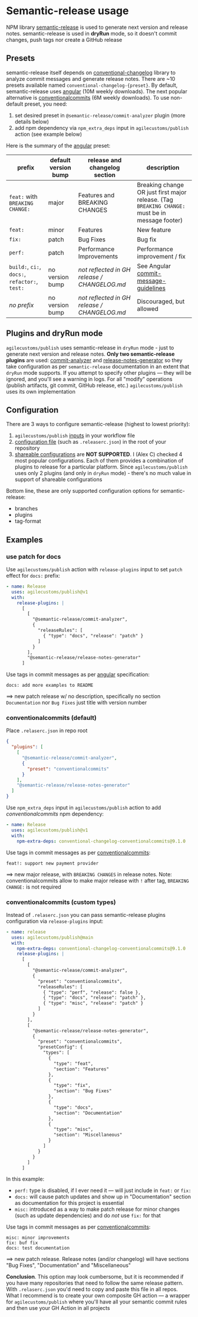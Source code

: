 # Semantic-release usage

NPM library [semantic-release](https://github.com/semantic-release/semantic-release) is used to generate next version and release notes.
semantic-release is used in **dryRun** mode, so it doesn't commit changes, push tags nor create a GitHub release

## Presets

semantic-release itself depends on [conventional-changelog](https://github.com/conventional-changelog/conventional-changelog) library
to analyze commit messages and generate release notes. There are ~10 presets available named `conventional-changelog-{preset}`.
By default, semantic-release uses [angular](https://www.npmjs.com/package/conventional-changelog-angular) (10M weekly downloads).
The next popular alternative is [conventionalcommits](https://www.npmjs.com/package/conventional-changelog-conventionalcommits) (6M weekly downloads).
To use non-default preset, you need:
1) set desired preset in `@semantic-release/commit-analyzer` plugin (more details below)
2) add npm dependency via `npm_extra_deps` input in `agilecustoms/publish` action (see example below)

Here is the summary of the [angular](https://github.com/angular/angular/blob/main/contributing-docs/commit-message-guidelines.md) preset:

| prefix                                         | default version bump | release and changelog section                | description                                                                                                                               |
|------------------------------------------------|----------------------|----------------------------------------------|-------------------------------------------------------------------------------------------------------------------------------------------|
| `feat:` with `BREAKING CHANGE:`                | major                | Features  and  BREAKING CHANGES              | Breaking change OR just first major release. (Tag `BREAKING CHANGE:` must be in message footer)                                           |
| `feat:`                                        | minor                | Features                                     | New feature                                                                                                                               |
| `fix:`                                         | patch                | Bug Fixes                                    | Bug fix                                                                                                                                   |
| `perf:`                                        | patch                | Performance Improvements                     | Performance improvement / fix                                                                                                             |
| `build:`, `ci:`, `docs:`, `refactor:`, `test:` | no version bump      | _not reflected in GH release / CHANGELOG.md_ | See Angular [commit-message-guidelines](https://github.com/angular/angular/blob/main/contributing-docs/commit-message-guidelines.md#type) |
| _no prefix_                                    | no version bump      | _not reflected in GH release / CHANGELOG.md_ | Discouraged, but allowed                                                                                                                  |

## Plugins and dryRun mode

`agilecustoms/publish` uses semantic-release in `dryRun` mode - just to generate next version and release notes.
**Only two semantic-release plugins** are used:
[commit-analyzer](https://github.com/semantic-release/commit-analyzer) and [release-notes-generator](https://github.com/semantic-release/release-notes-generator)
so they take configuration as per `semantic-release` documentation in an extent that `dryRun` mode supports.
If you attempt to specify other plugins — they will be ignored, and you'll see a warning in logs.
For all "modify" operations (publish artifacts, git commit, GitHub release, etc.) `agilecustoms/publish` uses its own implementation

## Configuration

There are 3 ways to configure semantic-release (highest to lowest priority):
1. `agilecustoms/publish` [inputs](../README.md#inputs) in your workflow file
2. [configuration file](https://semantic-release.gitbook.io/semantic-release/usage/configuration#configuration-file) (such as `.releaserc.json`) in the root of your repository
3. [shareable configurations](https://semantic-release.gitbook.io/semantic-release/extending/shareable-configurations-list)
are **NOT SUPPORTED**. I (Alex C) checked 4 most popular configurations. Each of them provides a combination of plugins to release for a particular platform.
Since `agilecustoms/publish` uses only 2 plugins (and only in `dryRun` mode) - there's no much value in support of shareable configurations

Bottom line, these are only supported configuration options for semantic-release:
- branches
- plugins
- tag-format

## Examples

### use patch for docs

Use `agilecustoms/publish` action with `release-plugins` input to set `patch` effect for `docs:` prefix:
```yaml
- name: Release
  uses: agilecustoms/publish@v1
  with:
    release-plugins: |
      [
        [
          "@semantic-release/commit-analyzer",
          {
            "releaseRules": [
              { "type": "docs", "release": "patch" }
            ]
          }
        ],
        "@semantic-release/release-notes-generator"
      ]
```

Use tags in commit messages as per [angular](https://www.npmjs.com/package/conventional-changelog-angular) specification:
```text
docs: add more examples to README
```

==> new patch release w/ no description, specifically no section `Documentation` nor `Bug Fixes` just title with version number


### conventionalcommits (default)

Place `.relaserc.json` in repo root
```json
{
  "plugins": [
    [
      "@semantic-release/commit-analyzer",
      {
        "preset": "conventionalcommits"
      }
    ],
    "@semantic-release/release-notes-generator"
  ]
}
```

Use `npm_extra_deps` input in `agilecustoms/publish` action to add _conventionalcommits_ npm dependency:
```yaml
- name: Release
  uses: agilecustoms/publish@v1
  with:
    npm-extra-deps: conventional-changelog-conventionalcommits@9.1.0
```

Use tags in commit messages as per [conventionalcommits](https://www.conventionalcommits.org/en/v1.0.0/):
```text
feat!: support new payment provider
```

==> new major release, with `BREAKING CHANGES` in release notes.
Note: conventionalcommits allow to make major release with `!` after tag, `BREAKING CHANGE:` is not required


### conventionalcommits (custom types)

Instead of `.relaserc.json` you can pass semantic-release plugins configuration via `release-plugins` input:
```yaml
- name: release
  uses: agilecustoms/publish@main
  with:
    npm-extra-deps: conventional-changelog-conventionalcommits@9.1.0
    release-plugins: |
      [
        [
          "@semantic-release/commit-analyzer",
          {
            "preset": "conventionalcommits",
            "releaseRules": [
              { "type": "perf", "release": false },
              { "type": "docs", "release": "patch" },
              { "type": "misc", "release": "patch" }
            ]
          }
        ],
        [
          "@semantic-release/release-notes-generator",
          {
            "preset": "conventionalcommits",
            "presetConfig": {
              "types": [
                {
                  "type": "feat",
                  "section": "Features"
                },
                {
                  "type": "fix",
                  "section": "Bug Fixes"
                },
                {
                  "type": "docs",
                  "section": "Documentation"
                },
                {
                  "type": "misc",
                  "section": "Miscellaneous"
                }
              ]
            }
          }
        ]
      ]
```
In this example:
- `perf:` type is disabled, if I ever need it — will just include in `feat:` or `fix:`
- `docs:` will cause patch updates and show up in "Documentation" section as documentation for this project is essential
- `misc:` introduced as a way to make patch release for minor changes (such as update dependencies) and do _not_ use `fix:` for that

Use tags in commit messages as per [conventionalcommits](https://www.conventionalcommits.org/en/v1.0.0/):
```text
misc: minor improvements
fix: buf fix
docs: test documentation
```

==> new patch release. Release notes (and/or changelog) will have sections "Bug Fixes", "Documentation" and "Miscellaneous"

**Conclusion**. This option may look cumbersome, but it is recommended if you have many repositories that need to follow the same release pattern.
With `.relaserc.json` you'd need to copy and paste this file in all repos. What I recommend is to create your own composite GH action —
a wrapper for `agilecustoms/publish` where you'll have all your semantic commit rules and then use your GH Action in all projects
